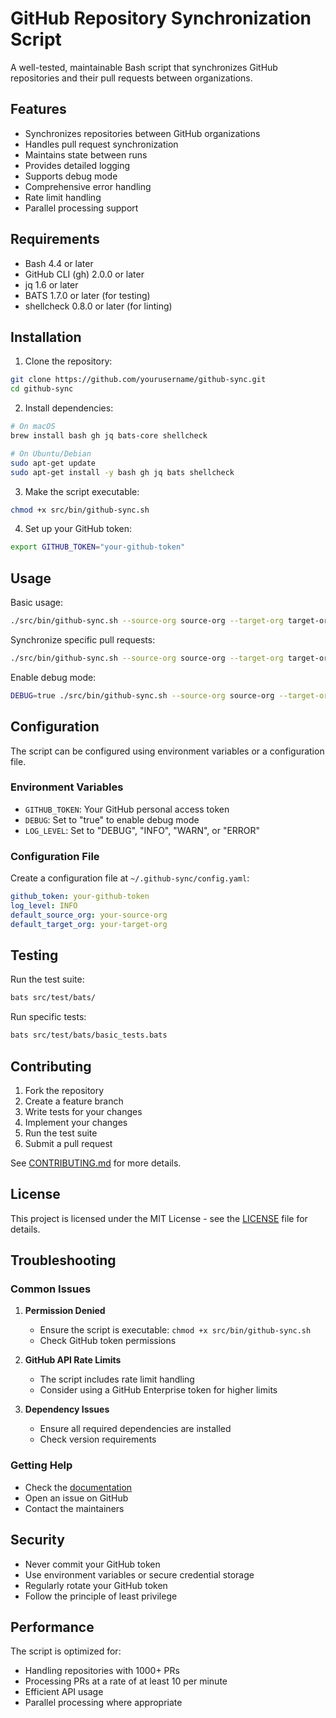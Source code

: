 # GitHub Repository Synchronization Script

A well-tested, maintainable Bash script that synchronizes GitHub repositories and their pull requests between organizations.

## Features

- Synchronizes repositories between GitHub organizations
- Handles pull request synchronization
- Maintains state between runs
- Provides detailed logging
- Supports debug mode
- Comprehensive error handling
- Rate limit handling
- Parallel processing support

## Requirements

- Bash 4.4 or later
- GitHub CLI (gh) 2.0.0 or later
- jq 1.6 or later
- BATS 1.7.0 or later (for testing)
- shellcheck 0.8.0 or later (for linting)

## Installation

1. Clone the repository:
```bash
git clone https://github.com/yourusername/github-sync.git
cd github-sync
```

2. Install dependencies:
```bash
# On macOS
brew install bash gh jq bats-core shellcheck

# On Ubuntu/Debian
sudo apt-get update
sudo apt-get install -y bash gh jq bats shellcheck
```

3. Make the script executable:
```bash
chmod +x src/bin/github-sync.sh
```

4. Set up your GitHub token:
```bash
export GITHUB_TOKEN="your-github-token"
```

## Usage

Basic usage:
```bash
./src/bin/github-sync.sh --source-org source-org --target-org target-org --repo repo-name
```

Synchronize specific pull requests:
```bash
./src/bin/github-sync.sh --source-org source-org --target-org target-org --repo repo-name --pr 123
```

Enable debug mode:
```bash
DEBUG=true ./src/bin/github-sync.sh --source-org source-org --target-org target-org --repo repo-name
```

## Configuration

The script can be configured using environment variables or a configuration file.

### Environment Variables

- `GITHUB_TOKEN`: Your GitHub personal access token
- `DEBUG`: Set to "true" to enable debug mode
- `LOG_LEVEL`: Set to "DEBUG", "INFO", "WARN", or "ERROR"

### Configuration File

Create a configuration file at `~/.github-sync/config.yaml`:

```yaml
github_token: your-github-token
log_level: INFO
default_source_org: your-source-org
default_target_org: your-target-org
```

## Testing

Run the test suite:
```bash
bats src/test/bats/
```

Run specific tests:
```bash
bats src/test/bats/basic_tests.bats
```

## Contributing

1. Fork the repository
2. Create a feature branch
3. Write tests for your changes
4. Implement your changes
5. Run the test suite
6. Submit a pull request

See [CONTRIBUTING.md](CONTRIBUTING.md) for more details.

## License

This project is licensed under the MIT License - see the [LICENSE](LICENSE) file for details.

## Troubleshooting

### Common Issues

1. **Permission Denied**
   - Ensure the script is executable: `chmod +x src/bin/github-sync.sh`
   - Check GitHub token permissions

2. **GitHub API Rate Limits**
   - The script includes rate limit handling
   - Consider using a GitHub Enterprise token for higher limits

3. **Dependency Issues**
   - Ensure all required dependencies are installed
   - Check version requirements

### Getting Help

- Check the [documentation](docs/)
- Open an issue on GitHub
- Contact the maintainers

## Security

- Never commit your GitHub token
- Use environment variables or secure credential storage
- Regularly rotate your GitHub token
- Follow the principle of least privilege

## Performance

The script is optimized for:
- Handling repositories with 1000+ PRs
- Processing PRs at a rate of at least 10 per minute
- Efficient API usage
- Parallel processing where appropriate 
